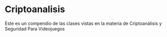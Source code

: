 # Criptoanalisis
Este es un compendio de las clases vistas en la materia de Criptoanálisis y Seguridad Para Videojuegos
